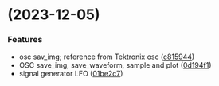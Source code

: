 #  (2023-12-05)


### Features

* osc sav_img; reference from Tektronix osc ([c815944](https://github.com/Maxwell-shiki/RF_automation/commit/c815944e2fb079036422c5ee7449a9e5afa75ba4))
* OSC save_img, save_waveform, sample and plot ([0d194f1](https://github.com/Maxwell-shiki/RF_automation/commit/0d194f1c7da64ad971afa2e7e60580aef167b57b))
* signal generator LFO ([01be2c7](https://github.com/Maxwell-shiki/RF_automation/commit/01be2c77817a70c407c049b795887f34f4cd3040))



